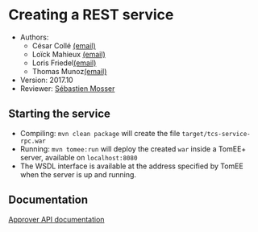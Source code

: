 # Creating a REST service

  * Authors: 
	+ César Collé [(email)](cesar.colle@etu.unice.fr)
	+ Loïck Mahieux [(email)](loick.mahieux@etu.unice.fr)
	+ Loris Friedel[(email)](loris.friedel@etu.unice.fr)
	+ Thomas Munoz[(email)](thomas.munoz@etu.unice.fr)
  * Version: 2017.10 
  * Reviewer: [Sébastien Mosser](mosser@i3s.unice.fr)

## Starting the service

  * Compiling: `mvn clean package` will create the file `target/tcs-service-rpc.war`
  * Running: `mvn tomee:run` will deploy the created `war` inside a TomEE+ server, available on `localhost:8080`
  * The WSDL interface is available at the address specified by TomEE when the server is up and running.

## Documentation

[Approver API documentation](api.md)